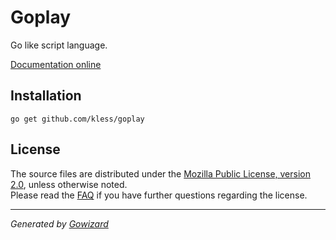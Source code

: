 Goplay
======
Go like script language.

[Documentation online](http://go.pkgdoc.org/github.com/kless/goplay)

## Installation

	go get github.com/kless/goplay

## License

The source files are distributed under the [Mozilla Public License, version 2.0](http://mozilla.org/MPL/2.0/),
unless otherwise noted.  
Please read the [FAQ](http://www.mozilla.org/MPL/2.0/FAQ.html)
if you have further questions regarding the license.

* * *
*Generated by [Gowizard](https://github.com/kless/wizard)*
